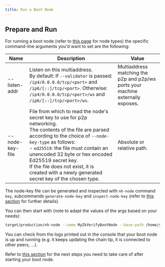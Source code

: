 ```yaml
---
title: Run a Boot Node
---
```


## Prepare and Run

For running a boot node (refer to [this page](../01-preliminaries.md#node-types.md) for node types) the specific command-line arguments you'd want to set are the following:

| Name          | Description                                                                                                                                                                                                 | Value                                                                           |
| ------------- | ----------------------------------------------------------------------------------------------------------------------------------------------------------------------------------------------------------- | ------------------------------------------------------------------------------- |
| --listen-addr | Listen on this multiaddress.<br/> By default: If `--validator` is passed: `/ip4/0.0.0.0/tcp/<port>` and `/ip6/[::]/tcp/<port>`. Otherwise: `/ip4/0.0.0.0/tcp/<port>/ws` and `/ip6/[::]/tcp/<port>/ws`.      | Multiaddress matching the p2p and p2p/ws ports your machine externally exposes. |
| --node-key-file | File from which to read the node's secret key to use for p2p networking.<br/> The contents of the file are parsed according to the choice of `--node-key-type` as follows:<br/> - `ed25519`: the file must contain an unencoded 32 byte or hex encoded Ed25519 secret key.<br/> If the file does not exist, it is created with a newly generated secret key of the chosen type. | Absolute or relative path. |

The node-key file can be generated and inspected with `nh-node` command `key`, subcommands `generate-node-key` and `inspect-node-key` (refer to [this section](./01-preliminaries.md#node-command-line-utilities) for further details).

You can then start with (note to adapt the values of the args based on your needs):

```bash
target/production/nh-node --name MyZkVerifyBootNode --base-path /home/your_user/boot_node_data --chain test --port 30333 --listen-addr /ip4/0.0.0.0/tcp/30333 --listen-addr /ip4/0.0.0.0/tcp/30334/ws
```

You can check from the logs printed out in the console that your boot node is up and running (e.g. it keeps updating the chain tip, it is connected to other peers, ...).

Refer to [this section](../03-run_using_docker/03-run-boot-node.md#next-steps) for the next steps you need to take care of after starting your boot node.

